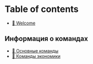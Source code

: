 # Table of contents

* [🤟 Welcome](README.md)

## Информация о командах <a href="#cmds-info" id="cmds-info"></a>

* [🌟 Основные команды](cmds-info/general.md)
* [💸 Команды экономики](cmds-info/economy.md)
